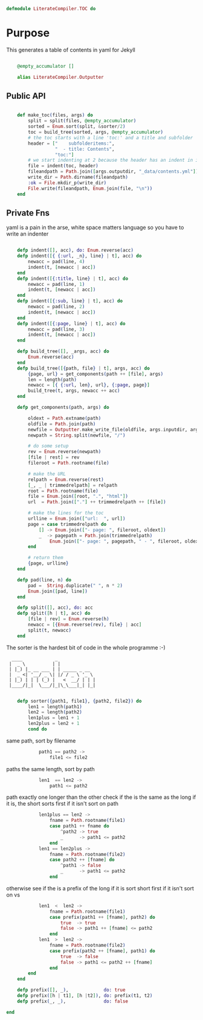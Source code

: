 ```elixir
defmodule LiterateCompiler.TOC do

```

# Purpose

This generates a table of contents in yaml for Jekyll

```elixir

	@empty_accumulator []

	alias LiterateCompiler.Outputter

```

## Public API

```elixir

	def make_toc(files, args) do
		split = split(files, @empty_accumulator)
		sorted = Enum.sort(split, &sorter/2)
		toc = build_tree(sorted, args, @empty_accumulator)
		# the toc starts with a line 'toc:' and a title and subfolder
		header = ["    subfolderitems:",
				  "  - title: Contents",
				  "toc:"]
		# we start indenting at 2 because the header has an indent in it
		file = indent(toc, header)
		fileandpath = Path.join([args.outputdir, "_data/contents.yml"])
		write_dir = Path.dirname(fileandpath)
		:ok = File.mkdir_p(write_dir)
		File.write(fileandpath, Enum.join(file, "\n"))
	end

```

## Private Fns

yaml is a pain in the arse, white space matters language
so you have to write an indenter

```elixir

	defp indent([], acc), do: Enum.reverse(acc)
	defp indent([{ {:url, _n}, line} | t], acc) do
		newacc = pad(line, 4)
		indent(t, [newacc | acc])
	end
	defp indent([{:title, line} | t], acc) do
		newacc = pad(line, 1)
		indent(t, [newacc | acc])
	end
	defp indent([{:sub, line} | t], acc) do
		newacc = pad(line, 2)
		indent(t, [newacc | acc])
	end
	defp indent([{:page, line} | t], acc) do
		newacc = pad(line, 3)
		indent(t, [newacc | acc])
	end

	defp build_tree([], _args, acc) do
		Enum.reverse(acc)
	end
	defp build_tree([{path, file} | t], args, acc) do
		{page, url} = get_components(path ++ [file], args)
		len = length(path)
		newacc = [{ {:url, len}, url}, {:page, page}]
		build_tree(t, args, newacc ++ acc)
	end

	defp get_components(path, args) do

		oldext = Path.extname(path)
		oldfile = Path.join(path)
		newfile = Outputter.make_write_file(oldfile, args.inputdir, args.outputdir, "html")
		newpath = String.split(newfile, "/")

		# do some setup
		rev = Enum.reverse(newpath)
		[file | rest] = rev
		fileroot = Path.rootname(file)

		# make the URL
		relpath = Enum.reverse(rest)
		[_, _ | trimmedrelpath] = relpath
		root = Path.rootname(file)
		file = Enum.join([root, ".", "html"])
		url  = Path.join(["."] ++ trimmedrelpath ++ [file])

		# make the lines for the toc
		urlline = Enum.join(["url:  ", url])
		page = case trimmedrelpath do
			[] -> Enum.join(["- page: ", fileroot, oldext])
		    _  -> pagepath = Path.join(trimmedrelpath)
				Enum.join(["- page: ", pagepath, " - ", fileroot, oldext])
		end

		# return them
		{page, urlline}
	end

	defp pad(line, n) do
		pad =  String.duplicate(" ", n * 2)
		Enum.join([pad, line])
	end

	defp split([], acc), do: acc
	defp split([h | t], acc) do
		[file | rev] = Enum.reverse(h)
		newacc = [{Enum.reverse(rev), file} | acc]
		split(t, newacc)
	end

```

The sorter is the hardest bit of code in the whole programme :-)

      ____            _
     |  _ \          | |
     | |_) |_ __ ___ | | _____ _ __
     |  _ <| '__/ _ \| |/ / _ \ '_ \
     | |_) | | | (_) |   <  __/ | | |
     |____/|_|  \___/|_|\_\___|_| |_|

```elixir

	defp sorter({path1, file1}, {path2, file2}) do
		len1 = length(path1)
		len2 = length(path2)
		len1plus = len1 + 1
		len2plus = len2 + 1
		cond do

```

same path, sort by filename

```elixir
			path1 == path2 ->
				file1 <= file2

```

paths the same length, sort by path

```elixir
			len1  == len2 ->
				path1 <= path2

```

path exactly one longer than the other
check if the <short path plus filename> is the same as the long
if it is, the short sorts first
if it isn't sort on path

```elixir
			len1plus == len2 ->
				fname = Path.rootname(file1)
				case path1 ++ fname do
					^path2 -> true
					_      -> path1 <= path2
				end
			len1 == len2plus ->
				fname = Path.rootname(file2)
				case path2 ++ [fname] do
					^path1 -> false
					_      -> path1 <= path2
				end

```

otherwise see if the <short plus filename> is a prefix of the long
if it is sort short first
if it isn't sort on <short plus filename> vs <long>

```elixir
			len1  <  len2 ->
				fname = Path.rootname(file1)
				case prefix(path1 ++ [fname], path2) do
					true  -> true
					false -> path1 ++ [fname] <= path2
				end
			len1  >  len2 ->
				fname = Path.rootname(file2)
				case prefix(path2 ++ [fname], path1) do
					true  -> false
					false -> path1 <= path2 ++ [fname]
				end
		end
 	end

 	defp prefix([], _),             do: true
 	defp prefix([h | t1], [h |t2]), do: prefix(t1, t2)
 	defp prefix(_, _),              do: false

end
```
